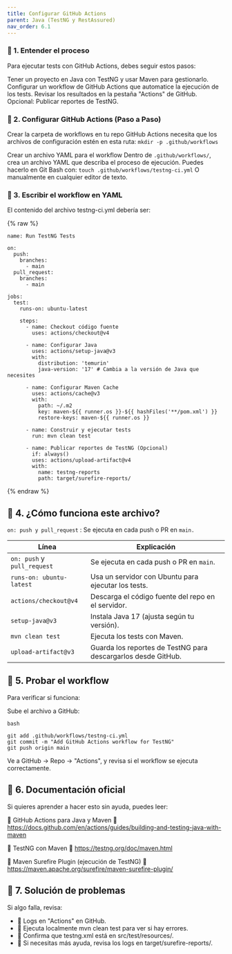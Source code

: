 ```yaml
---
title: Configurar GitHub Actions
parent: Java (TestNG y RestAssured)
nav_order: 6.1
---
```


### **📌 1. Entender el proceso**
Para ejecutar tests con GitHub Actions, debes seguir estos pasos:

Tener un proyecto en Java con TestNG y usar Maven para gestionarlo.
Configurar un workflow de GitHub Actions que automatice la ejecución de los tests.
Revisar los resultados en la pestaña "Actions" de GitHub.
Opcional: Publicar reportes de TestNG.

### **📌 2. Configurar GitHub Actions (Paso a Paso)**
Crear la carpeta de workflows en tu repo
GitHub Actions necesita que los archivos de configuración estén en esta ruta:
`mkdir -p .github/workflows`


Crear un archivo YAML para el workflow
Dentro de `.github/workflows/`, crea un archivo YAML que describa el proceso de ejecución.
Puedes hacerlo en Git Bash con:
`touch .github/workflows/testng-ci.yml`
O manualmente en cualquier editor de texto.

### **📌 3. Escribir el workflow en YAML**
El contenido del archivo testng-ci.yml debería ser:

{% raw %}
```
name: Run TestNG Tests

on:
  push:
    branches:
      - main
  pull_request:
    branches:
      - main

jobs:
  test:
    runs-on: ubuntu-latest

    steps:
      - name: Checkout código fuente
        uses: actions/checkout@v4

      - name: Configurar Java
        uses: actions/setup-java@v3
        with:
          distribution: 'temurin'
          java-version: '17' # Cambia a la versión de Java que necesites

      - name: Configurar Maven Cache
        uses: actions/cache@v3
        with:
          path: ~/.m2
          key: maven-${{ runner.os }}-${{ hashFiles('**/pom.xml') }}
          restore-keys: maven-${{ runner.os }}

      - name: Construir y ejecutar tests
        run: mvn clean test

      - name: Publicar reportes de TestNG (Opcional)
        if: always()
        uses: actions/upload-artifact@v4
        with:
          name: testng-reports
          path: target/surefire-reports/
```
{% endraw %}

## **📌 4. ¿Cómo funciona este archivo?**

`on: push y pull_request` : Se ejecuta en cada push o PR en ``main.``

| Línea                          | Explicación |
|--------------------------------|------------|
| `on: push` y `pull_request` | Se ejecuta en cada push o PR en `main`. |
| `runs-on: ubuntu-latest` | Usa un servidor con Ubuntu para ejecutar los tests. |
| `actions/checkout@v4` | Descarga el código fuente del repo en el servidor. |
| `setup-java@v3` | Instala Java 17 (ajusta según tu versión). |
| `mvn clean test` | Ejecuta los tests con Maven. |
| `upload-artifact@v3` | Guarda los reportes de TestNG para descargarlos desde GitHub. |



## **📌 5. Probar el workflow**
Para verificar si funciona:

Sube el archivo a GitHub:
```
bash

git add .github/workflows/testng-ci.yml
git commit -m "Add GitHub Actions workflow for TestNG"
git push origin main

```
Ve a GitHub → Repo → "Actions", y revisa si el workflow se ejecuta correctamente.


## **📌 6. Documentación oficial**
Si quieres aprender a hacer esto sin ayuda, puedes leer:

📘 GitHub Actions para Java y Maven
🔗 https://docs.github.com/en/actions/guides/building-and-testing-java-with-maven

📘 TestNG con Maven
🔗 https://testng.org/doc/maven.html

📘 Maven Surefire Plugin (ejecución de TestNG)
🔗 https://maven.apache.org/surefire/maven-surefire-plugin/

## **📌 7. Solución de problemas**
Si algo falla, revisa:

- 🔹 Logs en "Actions" en GitHub.
- 🔹 Ejecuta localmente mvn clean test para ver si hay errores.
- 🔹 Confirma que testng.xml está en src/test/resources/.
- 🔹 Si necesitas más ayuda, revisa los logs en target/surefire-reports/.

